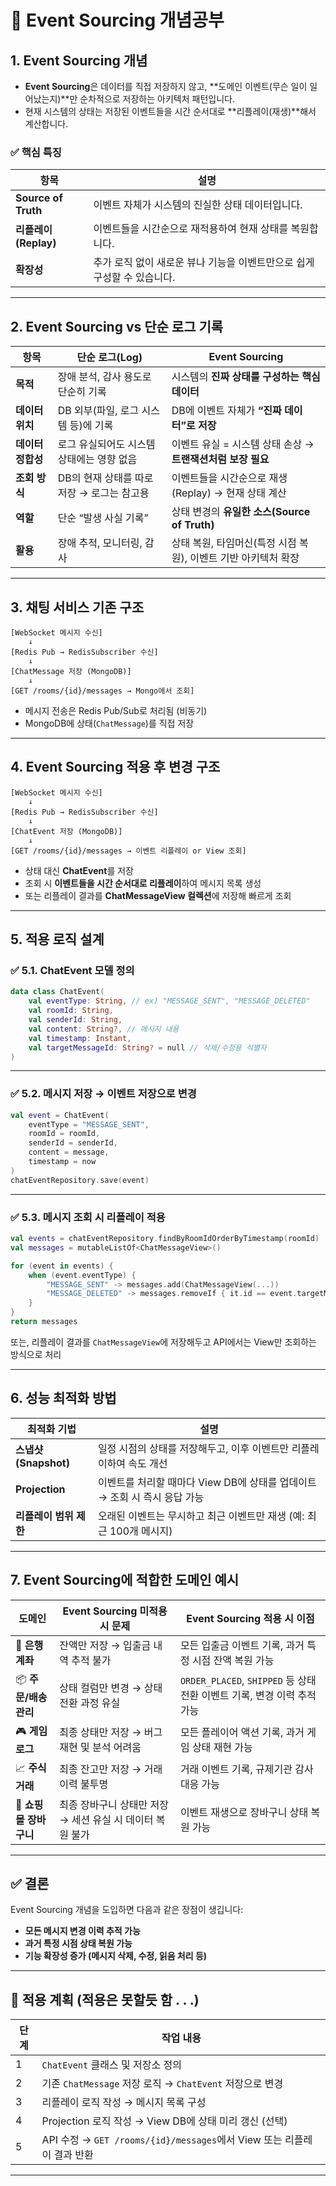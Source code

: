 # 📌 Event Sourcing 개념공부

## 1. Event Sourcing 개념

- **Event Sourcing**은 데이터를 직접 저장하지 않고, **도메인 이벤트(무슨 일이 일어났는지)**만 순차적으로 저장하는 아키텍처 패턴입니다.
- 현재 시스템의 상태는 저장된 이벤트들을 시간 순서대로 **리플레이(재생)**해서 계산합니다.

### ✅ 핵심 특징
| 항목                | 설명                                                                                   |
|---------------------|------------------------------------------------------------------------------------------|
| **Source of Truth** | 이벤트 자체가 시스템의 진실한 상태 데이터입니다.                                         |
| **리플레이(Replay)**| 이벤트들을 시간순으로 재적용하여 현재 상태를 복원합니다.                                  |
| **확장성**           | 추가 로직 없이 새로운 뷰나 기능을 이벤트만으로 쉽게 구성할 수 있습니다.                |

---

## 2. Event Sourcing vs 단순 로그 기록

| 항목                      | **단순 로그(Log)**                                                | **Event Sourcing**                                                           |
|---------------------------|-------------------------------------------------------------------|-------------------------------------------------------------------------------|
| **목적**                   | 장애 분석, 감사 용도로 단순히 기록                                | 시스템의 **진짜 상태를 구성하는 핵심 데이터**                                 |
| **데이터 위치**            | DB 외부(파일, 로그 시스템 등)에 기록                              | DB에 이벤트 자체가 **“진짜 데이터”로 저장**                                   |
| **데이터 정합성**           | 로그 유실되어도 시스템 상태에는 영향 없음                         | 이벤트 유실 = 시스템 상태 손상 → **트랜잭션처럼 보장 필요**                  |
| **조회 방식**              | DB의 현재 상태를 따로 저장 → 로그는 참고용                        | 이벤트들을 시간순으로 재생(Replay) → 현재 상태 계산                          |
| **역할**                   | 단순 “발생 사실 기록”                                             | 상태 변경의 **유일한 소스(Source of Truth)**                                  |
| **활용**                   | 장애 추적, 모니터링, 감사                                         | 상태 복원, 타임머신(특정 시점 복원), 이벤트 기반 아키텍처 확장               |

---

## 3. 채팅 서비스 기존 구조

```
[WebSocket 메시지 수신]
    ↓
[Redis Pub → RedisSubscriber 수신]
    ↓
[ChatMessage 저장 (MongoDB)]
    ↓
[GET /rooms/{id}/messages → Mongo에서 조회]
```

- 메시지 전송은 Redis Pub/Sub로 처리됨 (비동기)
- MongoDB에 상태(`ChatMessage`)를 직접 저장

---

## 4. Event Sourcing 적용 후 변경 구조

```
[WebSocket 메시지 수신]
    ↓
[Redis Pub → RedisSubscriber 수신]
    ↓
[ChatEvent 저장 (MongoDB)]
    ↓
[GET /rooms/{id}/messages → 이벤트 리플레이 or View 조회]
```

- 상태 대신 **ChatEvent**를 저장
- 조회 시 **이벤트들을 시간 순서대로 리플레이**하여 메시지 목록 생성
- 또는 리플레이 결과를 **ChatMessageView 컬렉션**에 저장해 빠르게 조회

---

## 5. 적용 로직 설계

### ✅ 5.1. ChatEvent 모델 정의

```kotlin
data class ChatEvent(
    val eventType: String, // ex) "MESSAGE_SENT", "MESSAGE_DELETED"
    val roomId: String,
    val senderId: String,
    val content: String?, // 메시지 내용
    val timestamp: Instant,
    val targetMessageId: String? = null // 삭제/수정용 식별자
)
```

---

### ✅ 5.2. 메시지 저장 → 이벤트 저장으로 변경

```kotlin
val event = ChatEvent(
    eventType = "MESSAGE_SENT",
    roomId = roomId,
    senderId = senderId,
    content = message,
    timestamp = now
)
chatEventRepository.save(event)
```

---

### ✅ 5.3. 메시지 조회 시 리플레이 적용

```kotlin
val events = chatEventRepository.findByRoomIdOrderByTimestamp(roomId)
val messages = mutableListOf<ChatMessageView>()

for (event in events) {
    when (event.eventType) {
        "MESSAGE_SENT" -> messages.add(ChatMessageView(...))
        "MESSAGE_DELETED" -> messages.removeIf { it.id == event.targetMessageId }
    }
}
return messages
```

또는, 리플레이 결과를 `ChatMessageView`에 저장해두고 API에서는 View만 조회하는 방식으로 처리

---

## 6. 성능 최적화 방법

| 최적화 기법       | 설명                                                                                 |
|--------------------|----------------------------------------------------------------------------------------|
| **스냅샷(Snapshot)** | 일정 시점의 상태를 저장해두고, 이후 이벤트만 리플레이하여 속도 개선                    |
| **Projection**      | 이벤트를 처리할 때마다 View DB에 상태를 업데이트 → 조회 시 즉시 응답 가능               |
| **리플레이 범위 제한**| 오래된 이벤트는 무시하고 최근 이벤트만 재생 (예: 최근 100개 메시지)                     |

---

## 7. Event Sourcing에 적합한 도메인 예시

| 도메인               | Event Sourcing 미적용 시 문제                                                        | Event Sourcing 적용 시 이점                                                       |
|-----------------------|----------------------------------------------------------------------------------------|-------------------------------------------------------------------------------------|
| 🏦 **은행 계좌**       | 잔액만 저장 → 입출금 내역 추적 불가                                                   | 모든 입출금 이벤트 기록, 과거 특정 시점 잔액 복원 가능                              |
| 📦 **주문/배송 관리**  | 상태 컬럼만 변경 → 상태 전환 과정 유실                                                | `ORDER_PLACED`, `SHIPPED` 등 상태 전환 이벤트 기록, 변경 이력 추적 가능             |
| 🎮 **게임 로그**       | 최종 상태만 저장 → 버그 재현 및 분석 어려움                                           | 모든 플레이어 액션 기록, 과거 게임 상태 재현 가능                                  |
| 📈 **주식 거래**       | 최종 잔고만 저장 → 거래 이력 불투명                                                   | 거래 이벤트 기록, 규제기관 감사 대응 가능                                           |
| 🛒 **쇼핑몰 장바구니** | 최종 장바구니 상태만 저장 → 세션 유실 시 데이터 복원 불가                             | 이벤트 재생으로 장바구니 상태 복원 가능                                             |

---

## ✅ 결론

Event Sourcing 개념을 도입하면 다음과 같은 장점이 생깁니다:

- **모든 메시지 변경 이력 추적 가능**
- **과거 특정 시점 상태 복원 가능**
- **기능 확장성 증가 (메시지 삭제, 수정, 읽음 처리 등)**

---

## 📝 적용 계획 (적용은 못할듯 함 . . .)

| 단계 | 작업 내용                                                   |
|------|--------------------------------------------------------------|
| 1    | `ChatEvent` 클래스 및 저장소 정의                             |
| 2    | 기존 `ChatMessage` 저장 로직 → `ChatEvent` 저장으로 변경      |
| 3    | 리플레이 로직 작성 → 메시지 목록 구성                          |
| 4    | Projection 로직 작성 → View DB에 상태 미리 갱신 (선택)         |
| 5    | API 수정 → `GET /rooms/{id}/messages`에서 View 또는 리플레이 결과 반환 |

---
